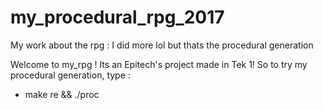 # my_procedural_rpg_2017
My work about the rpg : I did more lol but thats the procedural generation

Welcome to my_rpg ! Its an Epitech's project made in Tek 1!
So to try my procedural generation, type :
- make re && ./proc
